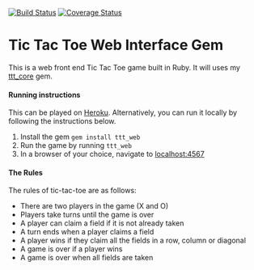 [![Build Status](https://travis-ci.org/pelensky/ttt_web.svg?branch=master)](https://travis-ci.org/pelensky/ttt_web)
[![Coverage Status](https://coveralls.io/repos/github/pelensky/ttt_web/badge.svg?branch=master)](https://coveralls.io/github/pelensky/ttt_web?branch=master)
# Tic Tac Toe Web Interface Gem

This is a web front end Tic Tac Toe game built in Ruby. It will uses my [ttt_core](www.github.com/pelensky/ttt_core) gem.

#### Running instructions
This can be played on [Heroku](https://ruby-ttt-pelensky.herokuapp.com/).
Alternatively, you can run it locally by following the instructions below.
1. Install the gem `gem install ttt_web`
2. Run the game by running `ttt_web`
3. In a browser of your choice, navigate to [localhost:4567](localhost:4567)

#### The Rules

The rules of tic-tac-toe are as follows:

* There are two players in the game (X and O)
* Players take turns until the game is over
* A player can claim a field if it is not already taken
* A turn ends when a player claims a field
* A player wins if they claim all the fields in a row, column or diagonal
* A game is over if a player wins
* A game is over when all fields are taken

